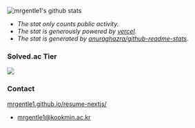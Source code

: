 ![mrgentle1's github stats](https://github-readme-stats.vercel.app/api?username=mrgentle1&show_icons=true&theme=dracula)

* *The stat only counts public activity.*
* *The stat is generously powered by [vercel](https://vercel.com/).*
* *The stat is generated by [anuraghazra/github-readme-stats](https://github.com/anuraghazra/github-readme-stats).*

### Solved.ac Tier
<p>
  <img src="http://mazassumnida.wtf/api/v2/generate_badge?boj=mrgentle1&cache=c">
</p>

### Contact
<a href="mrgentle1.github.io/resume-nextjs">mrgentle1.github.io/resume-nextjs/</a>
+ mrgentle1@kookmin.ac.kr

<!--
**mrgentle1/mrgentle1** is a ✨ _special_ ✨ repository because its `README.md` (this file) appears on your GitHub profile.

Here are some ideas to get you started:

- 🔭 I’m currently working on ...
- 🌱 I’m currently learning ...
- 👯 I’m looking to collaborate on ...
- 🤔 I’m looking for help with ...
- 💬 Ask me about ...
- 📫 How to reach me: ...
- 😄 Pronouns: ...
- ⚡ Fun fact: ...
-->
